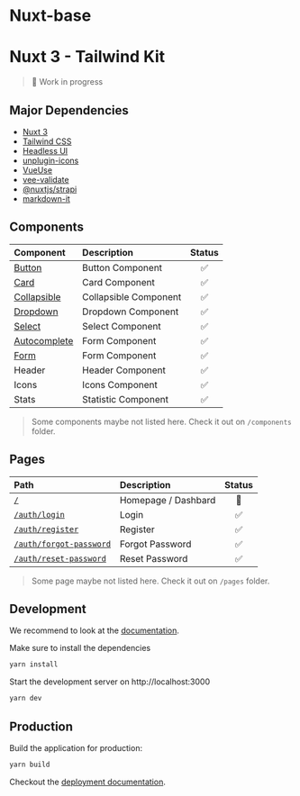 # Nuxt-base

# Nuxt 3 - Tailwind Kit

> 🚧 Work in progress

## Major Dependencies

- [Nuxt 3](https://v3.nuxtjs.org/)
- [Tailwind CSS](https://tailwindcss.com/)
- [Headless UI](https://headlessui.dev/)
- [unplugin-icons](https://github.com/antfu/unplugin-icons)
- [VueUse](https://vueuse.org/)
- [vee-validate](https://vee-validate.logaretm.com/v4/)
- [@nuxtjs/strapi](https://strapi.nuxtjs.org/)
- [markdown-it](https://github.com/markdown-it/markdown-it)

## Components

| Component                                                                          | Description           | Status |
| :--------------------------------------------------------------------------------- | :-------------------- | :----: |
| [Button](https://nuxt3-tailwind-kit.vercel.app/docs/components/buttons)            | Button Component      |   ✅   |
| [Card](https://nuxt3-tailwind-kit.vercel.app/docs/components/cards)                | Card Component        |   ✅   |
| [Collapsible](https://nuxt3-tailwind-kit.vercel.app/docs/components/buttons)       | Collapsible Component |   ✅   |
| [Dropdown](https://nuxt3-tailwind-kit.vercel.app/docs/components/buttons)          | Dropdown Component    |   ✅   |
| [Select](https://nuxt3-tailwind-kit.vercel.app/docs/components/buttons)            | Select Component      |   ✅   |
| [Autocomplete](https://nuxt3-tailwind-kit.vercel.app/docs/components/autocomplete) | Form Component        |   ✅   |
| [Form](https://nuxt3-tailwind-kit.vercel.app/docs/components/forms)                | Form Component        |   ✅   |
| Header                                                                             | Header Component      |   ✅   |
| Icons                                                                              | Icons Component       |   ✅   |
| Stats                                                                              | Statistic Component   |   ✅   |

> Some components maybe not listed here. Check it out on `/components` folder.

## Pages

| Path                                                                                  | Description         | Status |
| :------------------------------------------------------------------------------------ | :------------------ | :----: |
| [`/`](https://nuxt3-tailwind-kit.vercel.app/)                                         | Homepage / Dashbard |   🚧   |
| [`/auth/login`](https://nuxt3-tailwind-kit.vercel.app/login)                          | Login               |   ✅   |
| [`/auth/register`](https://nuxt3-tailwind-kit.vercel.app/auth/register)               | Register            |   ✅   |
| [`/auth/forgot-password`](https://nuxt3-tailwind-kit.vercel.app/auth/forgot-password) | Forgot Password     |   ✅   |
| [`/auth/reset-password`](https://nuxt3-tailwind-kit.vercel.app/auth/reset-password)   | Reset Password      |   ✅   |

> Some page maybe not listed here. Check it out on `/pages` folder.

## Development

We recommend to look at the [documentation](https://v3.nuxtjs.org).

Make sure to install the dependencies

```bash
yarn install
```

Start the development server on http://localhost:3000

```bash
yarn dev
```

## Production

Build the application for production:

```bash
yarn build
```

Checkout the [deployment documentation](https://v3.nuxtjs.org/docs/deployment).